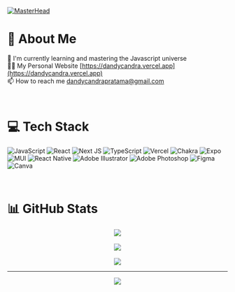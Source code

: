 [![MasterHead](https://github.com/Dandy-CP/WebPortfolio/assets/72736353/6d25f850-2e3a-4051-867d-e33cfe97de15)](https://dandycandra.vercel.app)

# 💫 About Me
🌱 I'm currently learning and mastering the Javascript universe <br>
👨‍💻 My Personal Website [https://dandycandra.vercel.app](https://dandycandra.vercel.app) <br>
📫 How to reach me [dandycandrapratama@gmail.com](mailto:dandycandrapratama@gmail.com)  

<br>

# 💻 Tech Stack
![JavaScript](https://img.shields.io/badge/javascript-%23323330.svg?style=for-the-badge&logo=javascript&logoColor=%23F7DF1E) ![React](https://img.shields.io/badge/react-%2320232a.svg?style=for-the-badge&logo=react&logoColor=%2361DAFB) ![Next JS](https://img.shields.io/badge/Next-black?style=for-the-badge&logo=next.js&logoColor=white) ![TypeScript](https://img.shields.io/badge/typescript-%23007ACC.svg?style=for-the-badge&logo=typescript&logoColor=white) ![Vercel](https://img.shields.io/badge/vercel-%23000000.svg?style=for-the-badge&logo=vercel&logoColor=white) ![Chakra](https://img.shields.io/badge/chakra-%234ED1C5.svg?style=for-the-badge&logo=chakraui&logoColor=white) ![Expo](https://img.shields.io/badge/expo-1C1E24?style=for-the-badge&logo=expo&logoColor=#D04A37) ![MUI](https://img.shields.io/badge/MUI-%230081CB.svg?style=for-the-badge&logo=material-ui&logoColor=white) ![React Native](https://img.shields.io/badge/react_native-%2320232a.svg?style=for-the-badge&logo=react&logoColor=%2361DAFB) ![Adobe Illustrator](https://img.shields.io/badge/adobeillustrator-%23FF9A00.svg?style=for-the-badge&logo=adobeillustrator&logoColor=white) ![Adobe Photoshop](https://img.shields.io/badge/adobephotoshop-%2331A8FF.svg?style=for-the-badge&logo=adobephotoshop&logoColor=white) 	![Figma](https://img.shields.io/badge/figma-%23F24E1E.svg?style=for-the-badge&logo=figma&logoColor=white) ![Canva](https://img.shields.io/badge/Canva-%2300C4CC.svg?style=for-the-badge&logo=Canva&logoColor=white)

<br>

# 📊 GitHub Stats

<div align="center">
  <img src="https://github-readme-stats.vercel.app/api?username=Dandy-CP&theme=darcula&hide_border=true&include_all_commits=true&count_private=true" />
</div>

<br>

<div align="center">
  <img src="https://github-readme-streak-stats.herokuapp.com/?user=Dandy-CP&theme=darcula&hide_border=true" />
</div>

<br>

<div align="center">
<img src="https://github-readme-stats.vercel.app/api/top-langs/?username=Dandy-CP&theme=darcula&hide_border=true&include_all_commits=true&count_private=true&layout=compact" />
</div>

---
<div align="center">
<img src="https://komarev.com/ghpvc/?username=Dandy-CP&&style=flat-square" align="center" />
</div>
